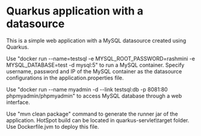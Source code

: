 # Quarkus application with a datasource
This is a simple web application with a MySQL datasource created using Quarkus.

Use "docker run --name=testsql -e MYSQL_ROOT_PASSWORD=rashmini -e MYSQL_DATABASE=test -d mysql:5" to run a MySQL container.
Specify username, password and IP of the MySQL container as the datasource configurations in the application.properties file.

Use "docker run --name myadmin -d --link testsql:db -p 8081:80 phpmyadmin/phpmyadmin" to access MySQL database through a web interface.

Use "mvn clean package" command to generate the runner jar of the application. HotSpot build can be located in quarkus-servlet\target folder. Use Dockerfile.jvm to deploy this file.
